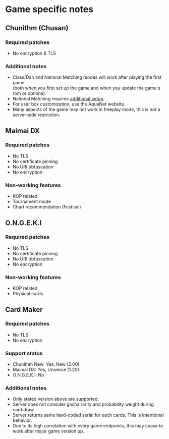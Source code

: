 # Game specific notes

## Chunithm (Chusan)

### Required patches
* No encryption & TLS

### Additional notes
* Class/Dan and National Matching modes will work after playing the first game  
    (both when you first set up the game and when you update the game's rom or options).
* National Matching requires [additional setup](chu3-national-matching.md).
* For user box customization, use the AquaNet website.
* Many aspects of the game may not work in freeplay mode, this is not a server-side restriction.

## Maimai DX

### Required patches
* No TLS
* No certificate pinning
* No URI obfuscation
* No encryption

### Non-working features
* KOP related
* Tournament mode
* Chart recommendation (Festival)

## O.N.G.E.K.I

### Required patches
* No TLS
* No certificate pinning
* No URI obfuscation
* No encryption

### Non-working features
* KOP related
* Physical cards

## Card Maker

### Required patches
* No TLS
* No encryption

### Support status
* Chunithm New: Yes, New (2.00)
* Maimai DX: Yes, Universe (1.20)
* O.N.G.E.K.I: No

### Additional notes
* Only stated version above are supported.
* Server does not consider gacha rarity and probability weight during card draw.
* Server returns same hard-coded serial for each cards. This is intentional behavior.
* Due to its high correlation with every game endpoints, this may cease to work after major game version up.
